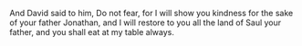 And David said to him, Do not fear, for I will show you kindness for the sake of your father Jonathan, and I will restore to you all the land of Saul your father, and you shall eat at my table always.
